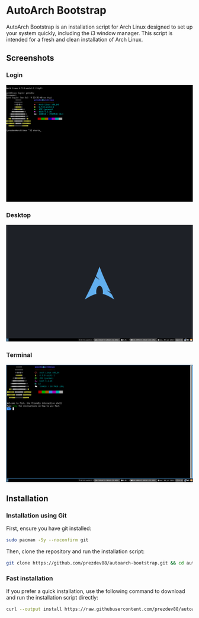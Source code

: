 # AutoArch Bootstrap

AutoArch Bootstrap is an installation script for Arch Linux designed to set up your system quickly, including the i3 window manager. This script is intended for a fresh and clean installation of Arch Linux.

## Screenshots
### Login
![Desktop](screenshots/login.png)

### Desktop
![Desktop](screenshots/desktop.png)

### Terminal
![Terminal](screenshots/terminal.png)

## Installation
### Installation using Git

First, ensure you have git installed:

```bash
sudo pacman -Sy --noconfirm git
```

Then, clone the repository and run the installation script:

```bash
git clone https://github.com/prezdev88/autoarch-bootstrap.git && cd autoarch-bootstrap && ./install
```

### Fast installation

If you prefer a quick installation, use the following command to download and run the installation script directly:

```bash
curl --output install https://raw.githubusercontent.com/prezdev88/autoarch-bootstrap/master/get && chmod +x install && ./install
```

